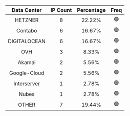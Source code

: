 | Data Center | IP Count | Percentage | Freq |
|:------------:|:--------:|:-----------:|:-----:|
| HETZNER | 8 | 22.22% | 🟢 |
| Contabo | 6 | 16.67% | 🟢 |
| DIGITALOCEAN | 6 | 16.67% | 🟢 |
| OVH | 3 | 8.33% | 🟢 |
| Akamai | 2 | 5.56% | 🟢 |
| Google-Cloud | 2 | 5.56% | 🟢 |
| Interserver | 1 | 2.78% | 🟢 |
| Nubes | 1 | 2.78% | 🟢 |
| OTHER | 7 | 19.44% | 🟢 |